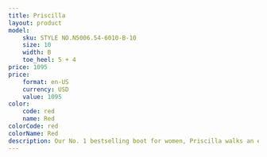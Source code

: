 ```yaml
---
title: Priscilla
layout: product
model: 
    sku: STYLE NO.N5006.54-6010-B-10
    size: 10
    width: B
    toe_heel: 5 + 4
price: 1095
price:
    format: en-US
    currency: USD
    value: 1095
color:
    code: red
    name: Red
colorCode: red
colorName: Red
description: Our No. 1 bestselling boot for women, Priscilla walks an elegant line between timeless classic and cowgirl chic. The vintage-inspired Tioga stitch pattern harks back to yesteryear, but Priscilla is...
---
```

